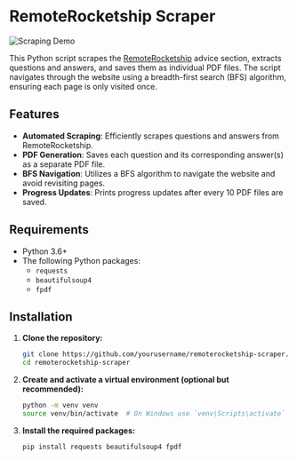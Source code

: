# RemoteRocketship Scraper

![Scraping Demo](Scraping_about_remoterocketship.gif)

This Python script scrapes the [RemoteRocketship](https://www.remoterocketship.com/advice) advice section, extracts questions and answers, and saves them as individual PDF files. The script navigates through the website using a breadth-first search (BFS) algorithm, ensuring each page is only visited once.

## Features

- **Automated Scraping**: Efficiently scrapes questions and answers from RemoteRocketship.
- **PDF Generation**: Saves each question and its corresponding answer(s) as a separate PDF file.
- **BFS Navigation**: Utilizes a BFS algorithm to navigate the website and avoid revisiting pages.
- **Progress Updates**: Prints progress updates after every 10 PDF files are saved.

## Requirements

- Python 3.6+
- The following Python packages:
  - `requests`
  - `beautifulsoup4`
  - `fpdf`

## Installation

1. **Clone the repository:**
   ```bash
   git clone https://github.com/yourusername/remoterocketship-scraper.git
   cd remoterocketship-scraper
   ```
2. **Create and activate a virtual environment (optional but recommended):**
   ```bash
   python -m venv venv
   source venv/bin/activate  # On Windows use `venv\Scripts\activate`
   ```
3. **Install the required packages:**
   ```bash
   pip install requests beautifulsoup4 fpdf
   ```
